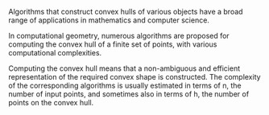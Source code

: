 Algorithms that construct convex hulls of various objects have a broad range of applications in mathematics and computer science.

In computational geometry, numerous algorithms are proposed for computing the convex hull of a finite set of points, with various computational complexities.

Computing the convex hull means that a non-ambiguous and efficient representation of the required convex shape is constructed. The complexity of the corresponding algorithms is usually estimated in terms of n, the number of input points, and sometimes also in terms of h, the number of points on the convex hull.